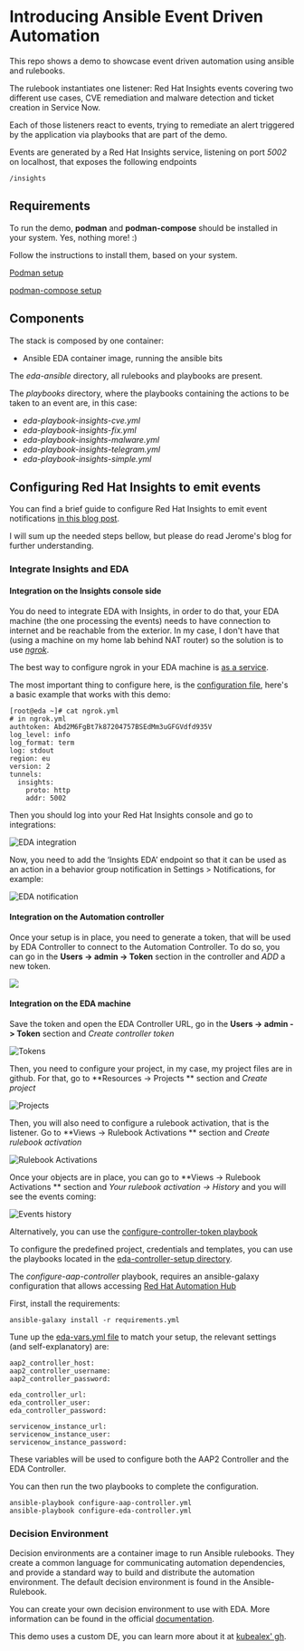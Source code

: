 
# Introducing Ansible Event Driven Automation

This repo shows a demo to showcase event driven automation using ansible and rulebooks.

The rulebook instantiates one listener: Red Hat Insights events []()
 covering two different use cases, CVE remediation and malware detection and ticket creation in Service Now.

Each of those listeners react to events, trying to remediate an alert triggered by the application via playbooks that are part of the demo.

Events are generated by a Red Hat Insights service, listening on port *5002* on localhost, that exposes the following endpoints

    /insights

## Requirements

To run the demo, **podman** and **podman-compose** should be installed in your system. Yes, nothing more! :)

Follow the instructions to install them, based on your system.

[Podman setup](https://podman.io/getting-started/installation)

[podman-compose setup](https://github.com/containers/podman-compose)

## Components

The stack is composed by one container:

- Ansible EDA container image, running the ansible bits

The *eda-ansible* directory, all rulebooks and playbooks are present.

The *playbooks* directory, where the playbooks containing the actions to be taken to an event are, in this case:
- *eda-playbook-insights-cve.yml*
- *eda-playbook-insights-fix.yml*
- *eda-playbook-insights-malware.yml*
- *eda-playbook-insights-telegram.yml*
- *eda-playbook-insights-simple.yml*

## Configuring Red Hat Insights to emit events

You can find a brief guide to configure Red Hat Insights to emit event notifications [in this blog post](https://www.ansible.com/blog/using-red-hat-insights-as-a-source-of-events-for-event-driven-ansible-automation).

I will sum up the needed steps bellow, but please do read Jerome's blog for further understanding.

### Integrate Insights and EDA

#### Integration on the Insights console side

You do need to integrate EDA with Insights, in order to do that, your EDA machine (the one processing the events) needs to have connection to internet and be reachable from the exterior. In my case, I don't have that (using a machine on my home lab behind NAT router) so the solution is to use [*ngrok*](https://ngrok.com).

The best way to configure ngrok in your EDA machine is [as a service](https://ngrok.com/docs/secure-tunnels/ngrok-agent/installing-as-a-service/). 

The most important thing to configure here, is the [configuration file](https://ngrok.com/docs/secure-tunnels/ngrok-agent/reference/config/), here's a basic example that works with this demo:

```
[root@eda ~]# cat ngrok.yml 
# in ngrok.yml
authtoken: Abd2M6FgBt7k87204757BSEdMm3uGFGVdfd935V
log_level: info
log_format: term
log: stdout
region: eu
version: 2
tunnels:
  insights:
    proto: http
    addr: 5002
```

Then you should log into your Red Hat Insights console and go to integrations:

![EDA integration](./files/Insights-EDA-Integration.png)

Now, you need to add the ‘Insights EDA’ endpoint so that it can be used as an action in a behavior group notification in Settings > Notifications, for example:

![EDA notification](./files/Insights-EDA-Notifications.png)

#### Integration on the Automation controller

Once your setup is in place, you need to generate a token, that will be used by EDA Controller to connect to the Automation Controller. To do so, you can go in the **Users -> admin -> Token** section in the controller and *ADD*  a new token.

![](./files/aap2_user_token.png)

#### Integration on the EDA machine

Save the token and open the EDA Controller URL, go in the **Users -> admin -> Token** section and *Create controller token*

![Tokens](./files/eda_user_token.png)

Then, you need to configure your project, in my case, my project files are in github. For that, go to **Resources -> Projects ** section and *Create project*

![Projects](./files/eda_project.png)

Then, you will also need to configure a rulebook activation, that is the listener. Go to **Views -> Rulebook Activations ** section and *Create rulebook activation*

![Rulebook Activations](./files/eda_rulebook_activation.png)

Once your objects are in place, you can go to **Views -> Rulebook Activations ** section and *Your rulebook activation -> History* and you will see the events coming:

![Events history](./files/eda_history_events.png)

Alternatively, you can use the [configure-controller-token playbook](./eda-controller-setup/configure-controller-token.yml)

To configure the predefined project, credentials and templates, you can use the playbooks located in the [eda-controller-setup directory](./eda-controller-setup/).

The *configure-aap-controller* playbook, requires an ansible-galaxy configuration that allows accessing [Red Hat Automation Hub](https://access.redhat.com/documentation/en-us/red_hat_ansible_automation_platform/2.4/html-single/getting_started_with_automation_hub/index)

First, install the requirements:

    ansible-galaxy install -r requirements.yml

Tune up the [eda-vars.yml file](./eda-controller-setup/eda-vars.yml) to match your setup, the relevant settings (and self-explanatory) are:

    aap2_controller_host:
    aap2_controller_username:
    aap2_controller_password:

    eda_controller_url:
    eda_controller_user:
    eda_controller_password:

    servicenow_instance_url:
    servicenow_instance_user:
    servicenow_instance_password:

These variables will be used to configure both the AAP2 Controller and the EDA Controller.

You can then run the two playbooks to complete the configuration.

    ansible-playbook configure-aap-controller.yml
    ansible-playbook configure-eda-controller.yml

### Decision Environment

Decision environments are a container image to run Ansible rulebooks. They create a common language for communicating automation dependencies, and provide a standard way to build and distribute the automation environment. The default decision environment is found in the Ansible-Rulebook. 

You can create your own decision environment to use with EDA. More information can be found in the official [documentation](https://access.redhat.com/documentation/en-us/red_hat_ansible_automation_platform/2.4/html/event-driven_ansible_controller_user_guide/eda-decision-environments).

This demo uses a custom DE, you can learn more about it at [kubealex' gh](https://github.com/kubealex/eda-decision-environment).